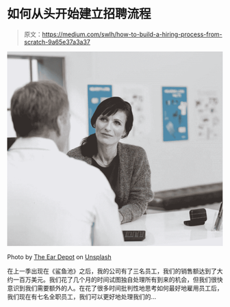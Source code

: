 # 如何从头开始建立招聘流程

> 原文：<https://medium.com/swlh/how-to-build-a-hiring-process-from-scratch-9a65e37a3a37>

![](img/d6076de1352e6e5542a2d3232092333d.png)

Photo by [The Ear Depot](https://unsplash.com/@theeardepot?utm_source=medium&utm_medium=referral) on [Unsplash](https://unsplash.com?utm_source=medium&utm_medium=referral)

在上一季出现在《鲨鱼池》之后，我的公司有了三名员工，我们的销售额达到了大约一百万美元。我们花了几个月的时间试图独自处理所有到来的机会，但我们很快意识到我们需要额外的人。在花了很多时间批判性地思考如何最好地雇用员工后，我们现在有七名全职员工，我们可以更好地处理我们的…